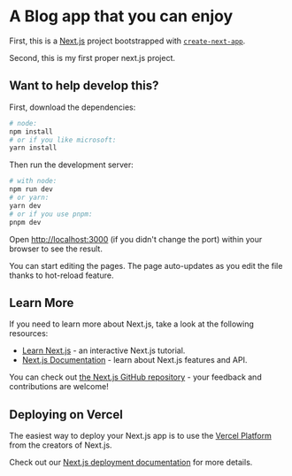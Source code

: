 # A Blog app that you can enjoy

First, this is a [Next.js](https://nextjs.org/) project bootstrapped with [`create-next-app`](https://github.com/vercel/next.js/tree/canary/packages/create-next-app).

Second, this is my first proper next.js project.

## Want to help develop this?

First, download the dependencies:

```bash
# node:
npm install
# or if you like microsoft:
yarn install
```

Then run the development server:

```bash
# with node:
npm run dev
# or yarn:
yarn dev
# or if you use pnpm:
pnpm dev
```

Open [http://localhost:3000](http://localhost:3000) (if you didn't change the port) within your browser to see the result.

You can start editing the pages. The page auto-updates as you edit the file thanks to hot-reload feature.

## Learn More

If you need to learn more about Next.js, take a look at the following resources:

- [Learn Next.js](https://nextjs.org/learn) - an interactive Next.js tutorial.
- [Next.js Documentation](https://nextjs.org/docs) - learn about Next.js features and API.

You can check out [the Next.js GitHub repository](https://github.com/vercel/next.js/) - your feedback and contributions are welcome!

## Deploying on Vercel

The easiest way to deploy your Next.js app is to use the [Vercel Platform](https://vercel.com/new?utm_medium=default-template&filter=next.js&utm_source=create-next-app&utm_campaign=create-next-app-readme) from the creators of Next.js.

Check out our [Next.js deployment documentation](https://nextjs.org/docs/deployment) for more details.
